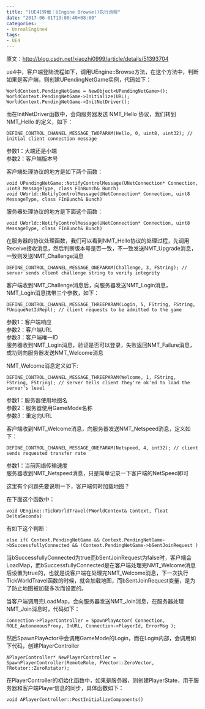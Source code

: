 ```yaml
---
title: "[UE4]转载：UEngine Browse()执行流程"
date: "2017-06-01T13:00:40+08:00"
categories:
- UnrealEngine4
tags:
- UE4
---
```


原文：http://blog.csdn.net/xiaozhi0999/article/details/51393704


ue4中，客户端登陆流程如下，调用UEngine::Browse方法，在这个方法中，判断如果是客户端，则创建UPendingNetGame实例，代码如下：

    WorldContext.PendingNetGame = NewObject<UPendingNetGame>();  
    WorldContext.PendingNetGame->Initialize(URL);  
    WorldContext.PendingNetGame->InitNetDriver();  
    
而在InitNetDriver函数中，会向服务器发送 NMT_Hello 协议，我们转到NMT_Hello 的定义，如下：

    DEFINE_CONTROL_CHANNEL_MESSAGE_TWOPARAM(Hello, 0, uint8, uint32); // initial client connection message  

参数1：大端还是小端  
参数2：客户端版本号

客户端处理协议的地方是如下两个函数：

    void UPendingNetGame::NotifyControlMessage(UNetConnection* Connection, uint8 MessageType, class FInBunch& Bunch)  
    void UWorld::NotifyControlMessage(UNetConnection* Connection, uint8 MessageType, class FInBunch& Bunch)  
    
服务器处理协议的地方是下面这个函数：

    void UWorld::NotifyControlMessage(UNetConnection* Connection, uint8 MessageType, class FInBunch& Bunch)  

在服务器的协议处理函数，我们可以看到NMT_Hello协议的处理过程，先调用Receive接收消息，然后判断版本号是否一致，不一致发送NMT_Upgrade消息，一致则发送NMT_Challenge消息

    DEFINE_CONTROL_CHANNEL_MESSAGE_ONEPARAM(Challenge, 3, FString); // server sends client challenge string to verify integrity  
    
客户端收到NMT_Challenge消息后，向服务器发送NMT_Login消息，NMT_Login消息携带三个参数，如下：

    DEFINE_CONTROL_CHANNEL_MESSAGE_THREEPARAM(Login, 5, FString, FString, FUniqueNetIdRepl); // client requests to be admitted to the game  

参数1：客户端响应  
参数2：客户端URL  
参数3：客户端唯一ID  
服务器收到NMT_Login消息，验证是否可以登录，失败返回NMT_Failure消息，成功则向服务器发送NMT_Welcome消息

NMT_Welcome消息定义如下: 

    DEFINE_CONTROL_CHANNEL_MESSAGE_THREEPARAM(Welcome, 1, FString, FString, FString); // server tells client they're ok'ed to load the server's level  

参数1：服务器使用地图名  
参数2：服务器使用GameMode名称  
参数3：重定向URL  

客户端收到NMT_Welcome消息，向服务器发送NMT_Netspeed消息，定义如下：

    DEFINE_CONTROL_CHANNEL_MESSAGE_ONEPARAM(Netspeed, 4, int32); // client sends requested transfer rate  

参数1：当前网络传输速度  
服务器收到NMT_Netspeed消息，只是简单记录一下客户端的NetSpeed即可

这里有个问题先要说明一下，客户端何时加载地图？

在下面这个函数中：

    void UEngine::TickWorldTravel(FWorldContext& Context, float DeltaSeconds)  

有如下这个判断：

    else if( Context.PendingNetGame && Context.PendingNetGame->bSuccessfullyConnected && !Context.PendingNetGame->bSentJoinRequest )  

当bSuccessfullyConnected为true而bSentJoinRequest为false时，客户端会LoadMap，而bSuccessfullyConnected是在客户端处理完NMT_Welcome消息后设置为true的，也就是说客户端在处理完NMT_Welcome消息，下一次执行TickWorldTravel函数的时候，就会加载地图，而bSentJoinRequest变量，是为了防止地图被加载多次而设置的。

当客户端调用完LoadMap，会向服务器发送NMT_Join消息，在服务器处理NMT_Join消息时，代码如下：

    Connection->PlayerController = SpawnPlayActor( Connection, ROLE_AutonomousProxy, InURL, Connection->PlayerId, ErrorMsg );  
        
然后SpawnPlayActor中会调用GameMode的Login，而在Login内部，会调用如下代码，创建PlayerController

    APlayerController* NewPlayerController = SpawnPlayerController(RemoteRole, FVector::ZeroVector, FRotator::ZeroRotator);  

在PlayerController的初始化函数中，如果是服务器，则创建PlayerState，用于服务器和客户端Player信息的同步，具体函数如下：

    void APlayerController::PostInitializeComponents()  


    
